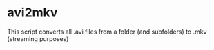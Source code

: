 # avi2mkv
This script converts all .avi files from a folder (and subfolders) to .mkv (streaming purposes)
